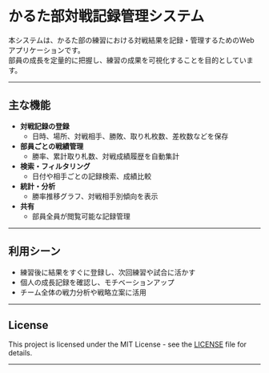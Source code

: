 # かるた部対戦記録管理システム

本システムは、かるた部の練習における対戦結果を記録・管理するためのWebアプリケーションです。  
部員の成長を定量的に把握し、練習の成果を可視化することを目的としています。

---

## 主な機能

- **対戦記録の登録**
  - 日時、場所、対戦相手、勝敗、取り札枚数、差枚数などを保存
- **部員ごとの戦績管理**
  - 勝率、累計取り札数、対戦成績履歴を自動集計
- **検索・フィルタリング**
  - 日付や相手ごとの記録検索、成績比較
- **統計・分析**
  - 勝率推移グラフ、対戦相手別傾向を表示
- **共有**
  - 部員全員が閲覧可能な記録管理

---

## 利用シーン

- 練習後に結果をすぐに登録し、次回練習や試合に活かす
- 個人の成長記録を確認し、モチベーションアップ
- チーム全体の戦力分析や戦略立案に活用

---

## License

This project is licensed under the MIT License - see the [LICENSE](LICENSE) file for details.

---